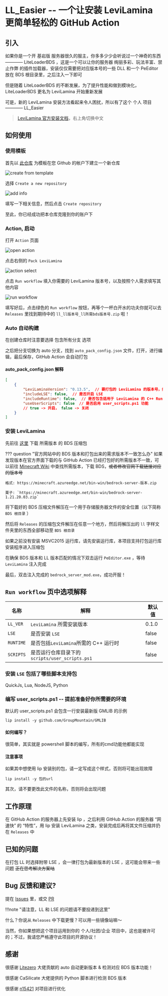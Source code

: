 # LL_Easier -- 一个让安装 LeviLamina 更简单轻松的 GitHub Action

## 引入

如果你是一个开 基岩版 服务器很久的服主，你多多少少会听说过一个神奇的东西———— LiteLoaderBDS ，这是一个可以让你的服务器 绚丽多彩、玩法丰富、禁止作弊 的插件加载器，安装仅仅需要把对应版本号的一些 DLL 和一个 PeEditor 放在 BDS 根目录里，之后注入一下即可

但是随着 LiteLoaderBDS 的不断发展，为了提升性能和做到模块化，LiteLoaderBDS 更名为 LeviLamina 开始重新发展

可是，新的 LeviLamina 安装方法看起来令人困扰，所以有了这个 个人 项目———— LL_Easier

> [LeviLamina 官方安装文档](https://levilamina.liteldev.com/quickstart/)，右上角切换中文

## 如何使用

### 使用模板

首先以 [此仓库](https://github.com/FTS427/ll_easier) 为模板在您 Github 的帐户下建立一个新仓库

![create from template](repo_from_template.webp)

选择 `Create a new repository`

![add info](add_repo_info.webp)

填写一下相关信息，然后点击 `Create repository`

至此，你已经成功把本仓库克隆到你的账户下

### Action, 启动

打开 `Action` 页面

![open action](action_view.webp)

点击右侧的 `Pack LeviLamina`

![action select](action_select.webp)

点击 `Run workflow` 填入你需要的 LeviLamina 版本号，以及按照个人需求填写其他内容

![run workflow](action_run.webp)

填写好后，点击绿色的 `Run workflow` 按钮，再等个一杯白开水的功夫你就可以去 `Releases` 里找到期待中的 `ll_ll版本号_ll所需bds版本号.zip` 啦！

### Auto 自动构建

在创建仓库时注意要选择 包含所有分支 选项

之后把分支切换为 auto 分支，找到 `auto_pack_config.json` 文件，打开，进行编辑，最后保存，GitHub Action 会自动打包

#### auto_pack_config.json 解释

```json title="auto_pack_config.json"
[
    {
        "LeviLaminaVersion": "0.13.5",  // 要打包的 LeviLamina 的版本号，如果填写为 "latest" 则会自动打包最新版本
        "includeLSE": false,  // 是否开启 LSE
        "includeRuntime": false,  // 是否包含适用于 LeviLamina 的 C++ Runtime
        "useUserScripts": false  // 是否启用 user_scripts.ps1 功能
        // true -> 开启， false -> 关闭
    }
]
```

### 安装 LeviLamina

先前往 [这里](https://www.minecraft.net/zh-hans/download/server/bedrock) 下载 所需版本 的 BDS 压缩包

??? question "官方网站中的 BDS 版本和打包出来的需求版本不一致怎么办"
    如果发现版本在官方界面下载的与 GitHub Action 已经打包好的所需版本不一致，可以前往 [Minecraft Wiki](https://zh.minecraft.wiki/) 中查找所需版本，下载 BDS，~~或者修改官网下载链接对应的版本号~~

    格式: https://minecraft.azureedge.net/bin-win/bedrock-server-版本.zip

    栗子: `https://minecraft.azureedge.net/bin-win/bedrock-server-1.21.20.03.zip`

将下载好的 BDS 压缩文件解压在一个用于存储服务器文件的安全位置（以下简称 `BDS 根目录` ）

然后将 `Releases` 的压缩包文件解压在任意一个地方，然后将解压出的 `ll` 字样文件夹里的东西全部移动至 `BDS 根目录`

如果之前没有安装 MSVC2015 运行库，请先安装运行库，本项目支持打包运行库安装程序进入压缩包

在确保 BDS 版本和 LL 版本匹配的情况下双击运行 `PeEditor.exe` ，等待 `LeviLamina` 注入完成

最后，双击注入完成的 `bedrock_server_mod.exe`，成功开服！

## `Run workflow` 页中选项解释

| 名称          | 解释                       | 默认值        |
| ------------- | ------------------------- | ------------- |
| `LL_VER`      | `LeviLamina` 所需安装版本   | 0.1.0         |
| `LSE`         | 是否安装 `LSE`             | false         |
| `RUNTIME`     | 是否包括`LeviLamina`所需的 C++ 运行时| false|
| `SCRIPTS`     | 是否运行仓库目录下的 `scripts/user_scripts.ps1`|false|

### 安装 `LSE` 包括了哪些脚本支持包

QuickJs, Lua, NodeJS, Python

### 编写 user_scripts.ps1 -- 提前准备好你所需要的环境

默认的 user_scripts.ps1 会包含一行安装最新版 GMLIB 的示例

```text title="user_scripts.ps1"
lip install -y github.com/GroupMountain/GMLIB
```

#### 如何编写？

很简单，其实就是 powershell 脚本的编写，所有的cmd功能他都能实现

#### 注意事项

如果其中想使用 lip 安装别的包，请一定写成这个样式，否则将可能出现故障

```text title="user_scripts.ps1"
lip install -y 包的url
```

其次，请不要更改此文件的名称，否则将会出现问题

## 工作原理

在 GitHub Action 的服务器上先安装 lip ，之后利用 GitHub Action 的服务器 “网速快” 的 “特性”，用 lip 安装 LeviLamina 之类，安装完成后再将其文件压缩并扔在 `Releases` 中

## 已知的问题

在打包 LL 时选择附带 LSE ，会一律打包为最新版本的 LSE ，这可能会带来一些问题 ~~正在思考解决方案咕~~

## Bug 反馈和建议?

提在 [Issues](https://github.com/FTS427/ll_easier/issues) 里，或交 [PR](https://github.com/FTS427/ll_easier/pulls)

!!!note "请注意，LL 和 LSE 的问题请不要投递到这里"

什么？你说从 `Releases` 中下载更慢？可以用一些镜像站嘛～

当然，你如果想把这个项目运用到你的 个人/社团/企业 项目中，这也是被许可的；不过，我请您严格遵守此项目的开源协议！

## 感谢

很感谢 [Litezero](https://github.com/Litezero) 大佬贡献的 auto 自动更新版本 & 检测对应 BDS 版本功能！

很感谢 CaSilicate 大佬提供的 Python 脚本进行检测 BDS 版本

很感谢 [n15421](https://github.com/xzfg-n15421) 对项目进行优化
